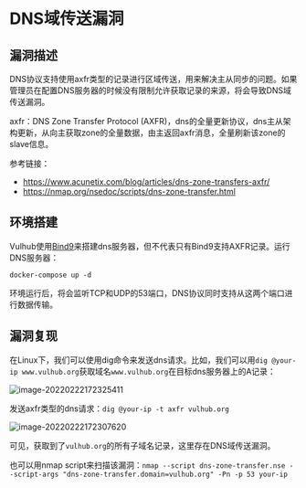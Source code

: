 # DNS域传送漏洞

## 漏洞描述

DNS协议支持使用axfr类型的记录进行区域传送，用来解决主从同步的问题。如果管理员在配置DNS服务器的时候没有限制允许获取记录的来源，将会导致DNS域传送漏洞。

axfr：DNS Zone Transfer Protocol (AXFR)，dns的全量更新协议，dns主从架构更新，从向主获取zone的全量数据，由主返回axfr消息，全量刷新该zone的slave信息。

参考链接：

- https://www.acunetix.com/blog/articles/dns-zone-transfers-axfr/
- https://nmap.org/nsedoc/scripts/dns-zone-transfer.html

## 环境搭建

Vulhub使用[Bind9](https://wiki.debian.org/Bind9)来搭建dns服务器，但不代表只有Bind9支持AXFR记录。运行DNS服务器：

```
docker-compose up -d
```

环境运行后，将会监听TCP和UDP的53端口，DNS协议同时支持从这两个端口进行数据传输。

## 漏洞复现

在Linux下，我们可以使用dig命令来发送dns请求。比如，我们可以用`dig @your-ip www.vulhub.org`获取域名`www.vulhub.org`在目标dns服务器上的A记录：

![image-20220222172325411](./images/202202221723645.png)

发送axfr类型的dns请求：`dig @your-ip -t axfr vulhub.org`

![image-20220222172307620](./images/202202221723790.png)

可见，获取到了`vulhub.org`的所有子域名记录，这里存在DNS域传送漏洞。

也可以用nmap script来扫描该漏洞：`nmap --script dns-zone-transfer.nse --script-args "dns-zone-transfer.domain=vulhub.org" -Pn -p 53 your-ip`


